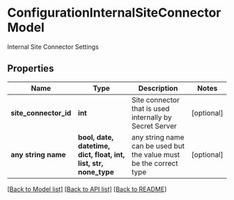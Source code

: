 # ConfigurationInternalSiteConnectorModel

Internal Site Connector Settings

## Properties
Name | Type | Description | Notes
------------ | ------------- | ------------- | -------------
**site_connector_id** | **int** | Site connector that is used internally by Secret Server | [optional] 
**any string name** | **bool, date, datetime, dict, float, int, list, str, none_type** | any string name can be used but the value must be the correct type | [optional]

[[Back to Model list]](../README.md#documentation-for-models) [[Back to API list]](../README.md#documentation-for-api-endpoints) [[Back to README]](../README.md)


